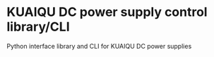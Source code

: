 # KUAIQU DC power supply control library/CLI

Python interface library and CLI for KUAIQU DC power supplies
